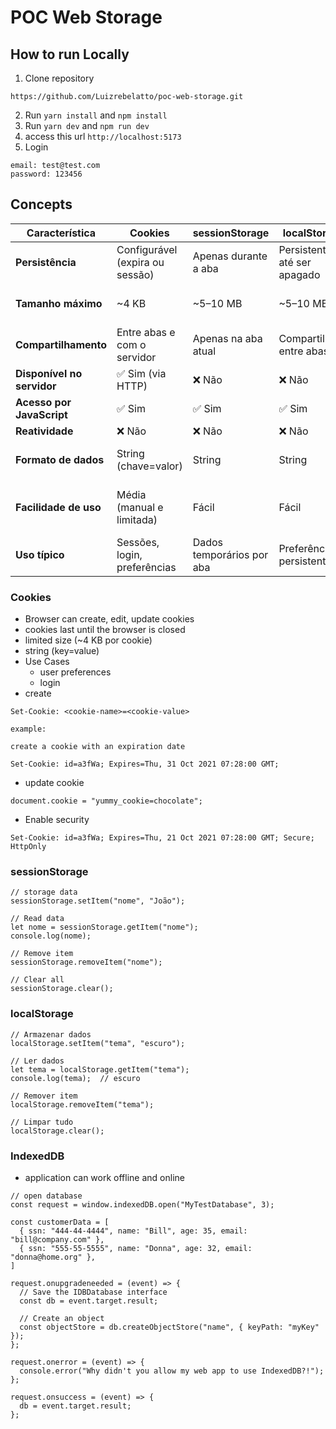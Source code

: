 # POC Web Storage

## How to run Locally
1. Clone repository
```
https://github.com/Luizrebelatto/poc-web-storage.git
```
2. Run `yarn install` and `npm install`
3. Run `yarn dev` and `npm run dev`
4. access this url `http://localhost:5173`
5. Login
```
email: test@test.com
password: 123456
```

## Concepts
| Característica            | Cookies                     | sessionStorage              | localStorage                | IndexedDB                    |
|---------------------------|------------------------------|------------------------------|------------------------------|-------------------------------|
| **Persistência**          | Configurável (expira ou sessão) | Apenas durante a aba        | Persistente até ser apagado | Persistente até ser apagado  |
| **Tamanho máximo**        | ~4 KB                        | ~5–10 MB                    | ~5–10 MB                    | 100MB+ (varia por navegador) |
| **Compartilhamento**      | Entre abas e com o servidor  | Apenas na aba atual         | Compartilhado entre abas    | Compartilhado entre abas     |
| **Disponível no servidor**| ✅ Sim (via HTTP)            | ❌ Não                       | ❌ Não                       | ❌ Não                        |
| **Acesso por JavaScript** | ✅ Sim                       | ✅ Sim                       | ✅ Sim                       | ✅ Sim (via API assíncrona)   |
| **Reatividade**           | ❌ Não                       | ❌ Não                       | ❌ Não                       | ❌ Não                        |
| **Formato de dados**      | String (chave=valor)         | String                      | String                      | Objetos estruturados (JSON)  |
| **Facilidade de uso**     | Média (manual e limitada)    | Fácil                       | Fácil                       | Mais complexa (event-driven) |
| **Uso típico**            | Sessões, login, preferências | Dados temporários por aba   | Preferências persistentes   | Cache, dados offline, blobs  |


### Cookies
- Browser can create, edit, update cookies
- cookies last until the browser is closed
- limited size (~4 KB por cookie)
- string (key=value)
- Use Cases
  - user preferences
  - login
- create
```
Set-Cookie: <cookie-name>=<cookie-value>

example:

create a cookie with an expiration date

Set-Cookie: id=a3fWa; Expires=Thu, 31 Oct 2021 07:28:00 GMT;

```
- update cookie
```
document.cookie = "yummy_cookie=chocolate";
```
- Enable security
```
Set-Cookie: id=a3fWa; Expires=Thu, 21 Oct 2021 07:28:00 GMT; Secure; HttpOnly
```

### sessionStorage
```
// storage data
sessionStorage.setItem("nome", "João");

// Read data
let nome = sessionStorage.getItem("nome");
console.log(nome);

// Remove item
sessionStorage.removeItem("nome");

// Clear all
sessionStorage.clear();
```

### localStorage
```
// Armazenar dados
localStorage.setItem("tema", "escuro");

// Ler dados
let tema = localStorage.getItem("tema");
console.log(tema);  // escuro

// Remover item
localStorage.removeItem("tema");

// Limpar tudo
localStorage.clear();

```

### IndexedDB
- application can work offline and online
```
// open database
const request = window.indexedDB.open("MyTestDatabase", 3);

const customerData = [
  { ssn: "444-44-4444", name: "Bill", age: 35, email: "bill@company.com" },
  { ssn: "555-55-5555", name: "Donna", age: 32, email: "donna@home.org" },
]

request.onupgradeneeded = (event) => {
  // Save the IDBDatabase interface
  const db = event.target.result;

  // Create an object
  const objectStore = db.createObjectStore("name", { keyPath: "myKey" });
};

request.onerror = (event) => {
  console.error("Why didn't you allow my web app to use IndexedDB?!");
};

request.onsuccess = (event) => {
  db = event.target.result;
};

```
